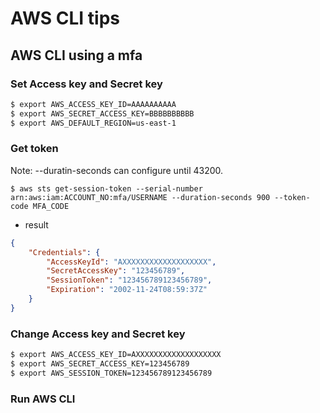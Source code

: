 # AWS CLI tips

## AWS CLI using a mfa

### Set Access key and Secret key

```bash
$ export AWS_ACCESS_KEY_ID=AAAAAAAAAA
$ export AWS_SECRET_ACCESS_KEY=BBBBBBBBBB
$ export AWS_DEFAULT_REGION=us-east-1
```

### Get token

Note: --duratin-seconds can configure until 43200.

`$ aws sts get-session-token --serial-number arn:aws:iam:ACCOUNT_NO:mfa/USERNAME --duration-seconds 900 --token-code MFA_CODE`

- result
```json
{
    "Credentials": {
        "AccessKeyId": "AXXXXXXXXXXXXXXXXXXX",
        "SecretAccessKey": "123456789",
        "SessionToken": "123456789123456789",
        "Expiration": "2002-11-24T08:59:37Z"
    }
}
```

### Change Access key and Secret key

```bash
$ export AWS_ACCESS_KEY_ID=AXXXXXXXXXXXXXXXXXXX
$ export AWS_SECRET_ACCESS_KEY=123456789
$ export AWS_SESSION_TOKEN=123456789123456789
```

### Run AWS CLI
